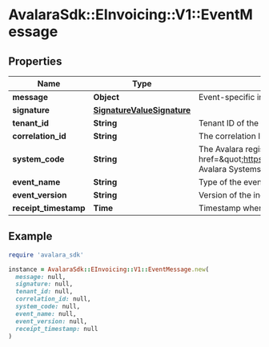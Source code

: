# AvalaraSdk::EInvoicing::V1::EventMessage

## Properties

| Name | Type | Description | Notes |
| ---- | ---- | ----------- | ----- |
| **message** | **Object** | Event-specific information |  |
| **signature** | [**SignatureValueSignature**](SignatureValueSignature.md) |  |  |
| **tenant_id** | **String** | Tenant ID of the event |  |
| **correlation_id** | **String** | The correlation ID used by Avalara to aid in tracing through to provenance of this event massage. | [optional] |
| **system_code** | **String** | The Avalara registered code for the system. See &lt;a href&#x3D;\&quot;https://avalara.atlassian.net/wiki/spaces/AIM/pages/637250338966/Taxonomy+Avalara+Systems\&quot;&gt;Taxonomy&amp;#58; Avalara Systems&lt;/a&gt; |  |
| **event_name** | **String** | Type of the event |  |
| **event_version** | **String** | Version of the included payload. | [optional] |
| **receipt_timestamp** | **Time** | Timestamp when the event was received by the dispatch service. | [optional] |

## Example

```ruby
require 'avalara_sdk'

instance = AvalaraSdk::EInvoicing::V1::EventMessage.new(
  message: null,
  signature: null,
  tenant_id: null,
  correlation_id: null,
  system_code: null,
  event_name: null,
  event_version: null,
  receipt_timestamp: null
)
```

